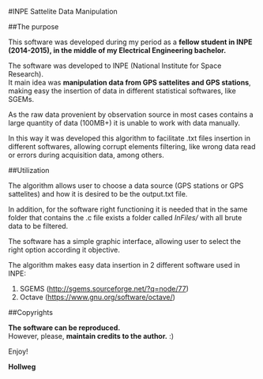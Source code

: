 #INPE Sattelite Data Manipulation

##The purpose

This software was developed during my period as a **fellow student in INPE (2014-2015), in the middle of my Electrical Engineering bachelor.** 

The software was developed to INPE (National Institute for Space Research).</br>
It main idea was **manipulation data from GPS sattelites and GPS stations**, making easy the insertion of data in different statistical softwares, like SGEMs. </br>

As the raw data provenient by observation source in most cases contains a large quantity of data (100MB+) it is unable to work with data manually. </br> 

In this way it was developed this algorithm to facilitate .txt files insertion in different softwares, allowing corrupt elements filtering, like wrong data read or errors during acquisition data, among others.

##Utilization

The algorithm allows user to choose a data source (GPS stations or GPS sattelites) and how it is desired to be the output.txt file. 

In addition, for the software right functioning it is needed that in the same folder that contains the .c file exists a folder called _InFiles/_ with all brute data to be filtered.

The software has a simple graphic interface, allowing user to select the right option according it objective.

The algorithm makes easy data insertion in 2 different software used in INPE: 

1. SGEMS (http://sgems.sourceforge.net/?q=node/77) </br>
2. Octave (https://www.gnu.org/software/octave/)

##Copyrights

**The software can be reproduced.** </br>
However, please, **maintain credits to the author.** :) 


Enjoy!

**Hollweg**


